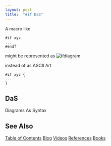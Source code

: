 ```yaml
---
layout: post
title:  "#if DaS"
---
```

A macro like
```
#if xyz
...
#endf
```

might be represented as
![ifdiagram](/assets/ifdiagam.svg)

instead of as ASCII Art
```
#if xyz {
...
}
```

## DaS

Diagrams As Syntax

## See Also

[Table of Contents](https://guitarvydas.github.io/2021/12/10/Table-of-Contents-Dec-01-2021.html)
[Blog](https://guitarvydas.github.io)
[Videos](https://www.youtube.com/channel/UC9EJr0nKHwadbHUtc5zHdmQ/videos)
[References](https://guitarvydas.github.io/2021/01/14/References.html)
[Books](https://leanpub.com/u/paul-tarvydas.html)

<script src="https://utteranc.es/client.js" 
        repo="guitarvydas/guitarvydas.github.io" 
        issue-term="pathname" 
        theme="github-light" 
        crossorigin="anonymous" > 
</script> 
